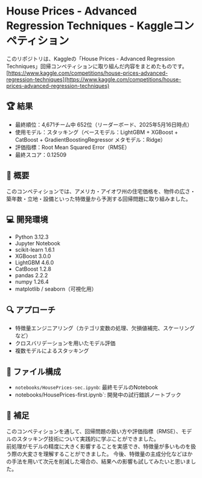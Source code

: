 # House Prices - Advanced Regression Techniques - Kaggleコンペティション

このリポジトリは、Kaggleの「House Prices - Advanced Regression Techniques」回帰コンペティションに取り組んだ内容をまとめたものです。  
[https://www.kaggle.com/competitions/house-prices-advanced-regression-techniques](https://www.kaggle.com/competitions/house-prices-advanced-regression-techniques)

## 🏆 結果
- 最終順位：4,671チーム中 652位（リーダーボード、2025年5月16日時点）
- 使用モデル：スタッキング（ベースモデル：LightGBM + XGBoost + CatBoost + GradientBoostingRegressor メタモデル：Ridge）
- 評価指標：Root Mean Squared Error（RMSE）
- 最終スコア：0.12509

## 📄 概要
このコンペティションでは、アメリカ・アイオワ州の住宅価格を、物件の広さ・築年数・立地・設備といった特徴量から予測する回帰問題に取り組みました。

## 💻 開発環境
- Python 3.12.3  
- Jupyter Notebook  
- scikit-learn 1.6.1  
- XGBoost 3.0.0  
- LightGBM 4.6.0  
- CatBoost 1.2.8  
- pandas 2.2.2  
- numpy 1.26.4  
- matplotlib / seaborn（可視化用）

## 🔍 アプローチ
- 特徴量エンジニアリング（カテゴリ変数の処理、欠損値補完、スケーリングなど）
- クロスバリデーションを用いたモデル評価
- 複数モデルによるスタッキング

## 📁 ファイル構成
- `notebooks/HousePrices-sec.ipynb`: 最終モデルのNotebook
- notebooks/HousePrices-first.ipynb`: 開発中の試行錯誤ノートブック

## 📝 補足
このコンペティションを通して、回帰問題の扱い方や評価指標（RMSE）、モデルのスタッキング技術について実践的に学ぶことができました。  
前処理がモデルの精度に大きく影響することを実感でき、特徴量が多いものを扱う際の大変さを理解することができました。
今後、特徴量の主成分化などほかの手法を用いて次元を削減した場合の、結果への影響も試してみたいと思いました。
